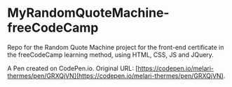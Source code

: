 # MyRandomQuoteMachine-freeCodeCamp
Repo for the Random Quote Machine project for the front-end certificate in the freeCodeCamp learning method, using HTML, CSS, JS and JQuery.

A Pen created on CodePen.io. Original URL: [https://codepen.io/melari-thermes/pen/GRXQjVN](https://codepen.io/melari-thermes/pen/GRXQjVN).


